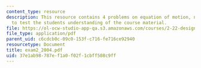 ```yaml
---
content_type: resource
description: This resource contains 4 problems on equation of motion, natural frequency
  to test the students understanding of the course material.
file: https://ol-ocw-studio-app-qa.s3.amazonaws.com/courses/2-22-design-principles-for-ocean-vehicles-13-42-spring-2005/37e1ab98787ef1a0f02f1cbff508c9ff_exam2_2004.pdf
file_type: application/pdf
parent_uid: c6cdcb0c-09c0-153f-c716-fe716ce92940
resourcetype: Document
title: exam2_2004.pdf
uid: 37e1ab98-787e-f1a0-f02f-1cbff508c9ff
---
```

